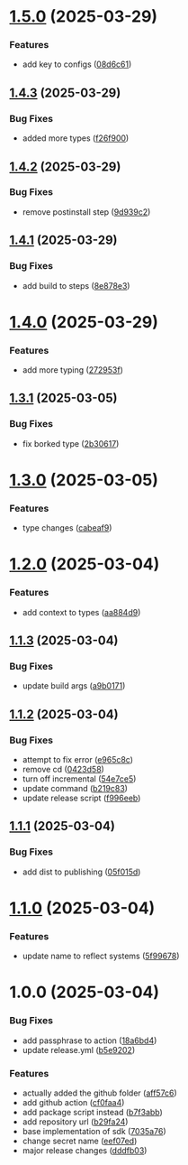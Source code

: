 # [1.5.0](https://github.com/Una-Ecom/plugin-sdk/compare/v1.4.3...v1.5.0) (2025-03-29)


### Features

* add key to configs ([08d6c61](https://github.com/Una-Ecom/plugin-sdk/commit/08d6c61f67525c9eb663751dd22f5964106cf073))

## [1.4.3](https://github.com/Una-Ecom/plugin-sdk/compare/v1.4.2...v1.4.3) (2025-03-29)


### Bug Fixes

* added more types ([f26f900](https://github.com/Una-Ecom/plugin-sdk/commit/f26f900aa33687fa709a712a5f464dc76b30effb))

## [1.4.2](https://github.com/Una-Ecom/plugin-sdk/compare/v1.4.1...v1.4.2) (2025-03-29)


### Bug Fixes

* remove postinstall step ([9d939c2](https://github.com/Una-Ecom/plugin-sdk/commit/9d939c2808860f76128d5f561708c2a84d634ff8))

## [1.4.1](https://github.com/Una-Ecom/plugin-sdk/compare/v1.4.0...v1.4.1) (2025-03-29)


### Bug Fixes

* add build to steps ([8e878e3](https://github.com/Una-Ecom/plugin-sdk/commit/8e878e3f5b07f5ad227c5eb2e83ebce8bc8f1bfb))

# [1.4.0](https://github.com/Una-Ecom/plugin-sdk/compare/v1.3.1...v1.4.0) (2025-03-29)


### Features

* add more typing ([272953f](https://github.com/Una-Ecom/plugin-sdk/commit/272953fef12aac4005a35c97eb6fc510693fa848))

## [1.3.1](https://github.com/Una-Ecom/plugin-sdk/compare/v1.3.0...v1.3.1) (2025-03-05)


### Bug Fixes

* fix borked type ([2b30617](https://github.com/Una-Ecom/plugin-sdk/commit/2b306177fb562e5562eb772dd399fbfdf6068e4f))

# [1.3.0](https://github.com/Una-Ecom/plugin-sdk/compare/v1.2.0...v1.3.0) (2025-03-05)


### Features

* type changes ([cabeaf9](https://github.com/Una-Ecom/plugin-sdk/commit/cabeaf955b28d149ee23c8fc678ebf82b206534a))

# [1.2.0](https://github.com/Una-Ecom/plugin-sdk/compare/v1.1.3...v1.2.0) (2025-03-04)


### Features

* add context to types ([aa884d9](https://github.com/Una-Ecom/plugin-sdk/commit/aa884d9509722ee974ca1d487e80bb6f4d876721))

## [1.1.3](https://github.com/Una-Ecom/plugin-sdk/compare/v1.1.2...v1.1.3) (2025-03-04)


### Bug Fixes

* update build args ([a9b0171](https://github.com/Una-Ecom/plugin-sdk/commit/a9b0171187ec5d325f003d379fef4518a98f45e0))

## [1.1.2](https://github.com/Una-Ecom/plugin-sdk/compare/v1.1.1...v1.1.2) (2025-03-04)


### Bug Fixes

* attempt to fix error ([e965c8c](https://github.com/Una-Ecom/plugin-sdk/commit/e965c8c7bfc4050942234627de8c41f5567b6435))
* remove cd ([0423d58](https://github.com/Una-Ecom/plugin-sdk/commit/0423d580ad73efff5c587060687a92e3ef73b15a))
* turn off incremental ([54e7ce5](https://github.com/Una-Ecom/plugin-sdk/commit/54e7ce50a3794aaede1428825420a951cd605b61))
* update command ([b219c83](https://github.com/Una-Ecom/plugin-sdk/commit/b219c83e342a0e20cc8a57f38f81b7223f2b52b6))
* update release script ([f996eeb](https://github.com/Una-Ecom/plugin-sdk/commit/f996eebefb6b4a24400f8163287a74a7eb920a60))

## [1.1.1](https://github.com/Una-Ecom/plugin-sdk/compare/v1.1.0...v1.1.1) (2025-03-04)


### Bug Fixes

* add dist to publishing ([05f015d](https://github.com/Una-Ecom/plugin-sdk/commit/05f015d1e852d93fd34ffb030ecf518bb59b2be2))

# [1.1.0](https://github.com/Una-Ecom/plugin-sdk/compare/v1.0.0...v1.1.0) (2025-03-04)


### Features

* update name to reflect systems ([5f99678](https://github.com/Una-Ecom/plugin-sdk/commit/5f99678c87977f2dcac588531d4ece66dd0e30ba))

# 1.0.0 (2025-03-04)


### Bug Fixes

* add passphrase to action ([18a6bd4](https://github.com/Una-Ecom/plugin-sdk/commit/18a6bd46e07cb59002a1f0d8c7e56865e3d768f1))
* update release.yml ([b5e9202](https://github.com/Una-Ecom/plugin-sdk/commit/b5e9202043be1883fefb645ed2ce4111d55c5233))


### Features

* actually added the github folder ([aff57c6](https://github.com/Una-Ecom/plugin-sdk/commit/aff57c67382359aadbe5cf98b2ad68655a23e79e))
* add github action ([cf0faa4](https://github.com/Una-Ecom/plugin-sdk/commit/cf0faa4aa4aef99c785c47a7c48e00dbc5899681))
* add package script instead ([b7f3abb](https://github.com/Una-Ecom/plugin-sdk/commit/b7f3abb8944cd49432b659b9a17fc23e4116b4ed))
* add repository url ([b29fa24](https://github.com/Una-Ecom/plugin-sdk/commit/b29fa2415250022e8896a29a69506acbb2e2528d))
* base implementation of sdk ([7035a76](https://github.com/Una-Ecom/plugin-sdk/commit/7035a7612067835dcd4ba1c008b2bab4a039d73b))
* change secret name ([eef07ed](https://github.com/Una-Ecom/plugin-sdk/commit/eef07ed0fad171b37b935644291810fecb28e133))
* major release changes ([dddfb03](https://github.com/Una-Ecom/plugin-sdk/commit/dddfb03506fbbe1f3c44a1cf9159e930cd3af50a))
